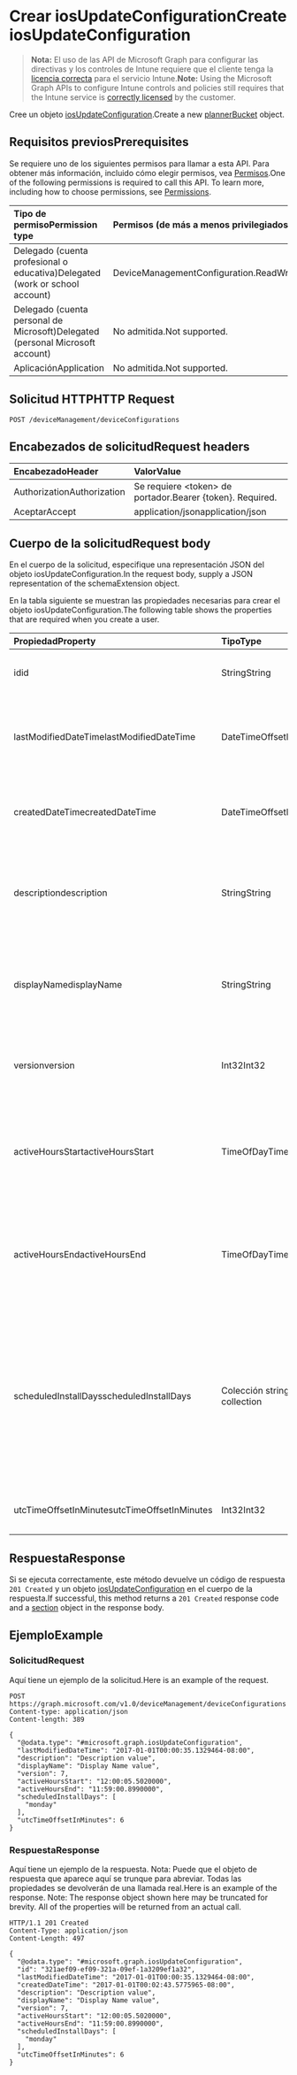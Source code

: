 # <a name="create-iosupdateconfiguration"></a><span data-ttu-id="d0938-101">Crear iosUpdateConfiguration</span><span class="sxs-lookup"><span data-stu-id="d0938-101">Create iosUpdateConfiguration</span></span>

> <span data-ttu-id="d0938-102">**Nota:** El uso de las API de Microsoft Graph para configurar las directivas y los controles de Intune requiere que el cliente tenga la [licencia correcta](https://go.microsoft.com/fwlink/?linkid=839381) para el servicio Intune.</span><span class="sxs-lookup"><span data-stu-id="d0938-102">**Note:** Using the Microsoft Graph APIs to configure Intune controls and policies still requires that the Intune service is [correctly licensed](https://go.microsoft.com/fwlink/?linkid=839381) by the customer.</span></span>

<span data-ttu-id="d0938-103">Cree un objeto [iosUpdateConfiguration](../resources/intune_deviceconfig_iosupdateconfiguration.md).</span><span class="sxs-lookup"><span data-stu-id="d0938-103">Create a new [plannerBucket](../resources/intune_deviceconfig_iosupdateconfiguration.md) object.</span></span>
## <a name="prerequisites"></a><span data-ttu-id="d0938-104">Requisitos previos</span><span class="sxs-lookup"><span data-stu-id="d0938-104">Prerequisites</span></span>
<span data-ttu-id="d0938-p101">Se requiere uno de los siguientes permisos para llamar a esta API. Para obtener más información, incluido cómo elegir permisos, vea [Permisos](../../../concepts/permissions_reference.md).</span><span class="sxs-lookup"><span data-stu-id="d0938-p101">One of the following permissions is required to call this API. To learn more, including how to choose permissions, see [Permissions](../../../concepts/permissions_reference.md).</span></span>

|<span data-ttu-id="d0938-107">Tipo de permiso</span><span class="sxs-lookup"><span data-stu-id="d0938-107">Permission type</span></span>|<span data-ttu-id="d0938-108">Permisos (de más a menos privilegiados)</span><span class="sxs-lookup"><span data-stu-id="d0938-108">Permissions (from least to most privileged)</span></span>|
|:---|:---|
|<span data-ttu-id="d0938-109">Delegado (cuenta profesional o educativa)</span><span class="sxs-lookup"><span data-stu-id="d0938-109">Delegated (work or school account)</span></span>|<span data-ttu-id="d0938-110">DeviceManagementConfiguration.ReadWrite.All</span><span class="sxs-lookup"><span data-stu-id="d0938-110">DeviceManagementConfiguration.ReadWrite.All</span></span>|
|<span data-ttu-id="d0938-111">Delegado (cuenta personal de Microsoft)</span><span class="sxs-lookup"><span data-stu-id="d0938-111">Delegated (personal Microsoft account)</span></span>|<span data-ttu-id="d0938-112">No admitida.</span><span class="sxs-lookup"><span data-stu-id="d0938-112">Not supported.</span></span>|
|<span data-ttu-id="d0938-113">Aplicación</span><span class="sxs-lookup"><span data-stu-id="d0938-113">Application</span></span>|<span data-ttu-id="d0938-114">No admitida.</span><span class="sxs-lookup"><span data-stu-id="d0938-114">Not supported.</span></span>|

## <a name="http-request"></a><span data-ttu-id="d0938-115">Solicitud HTTP</span><span class="sxs-lookup"><span data-stu-id="d0938-115">HTTP Request</span></span>
<!-- {
  "blockType": "ignored"
}
-->
``` http
POST /deviceManagement/deviceConfigurations
```

## <a name="request-headers"></a><span data-ttu-id="d0938-116">Encabezados de solicitud</span><span class="sxs-lookup"><span data-stu-id="d0938-116">Request headers</span></span>
|<span data-ttu-id="d0938-117">Encabezado</span><span class="sxs-lookup"><span data-stu-id="d0938-117">Header</span></span>|<span data-ttu-id="d0938-118">Valor</span><span class="sxs-lookup"><span data-stu-id="d0938-118">Value</span></span>|
|:---|:---|
|<span data-ttu-id="d0938-119">Authorization</span><span class="sxs-lookup"><span data-stu-id="d0938-119">Authorization</span></span>|<span data-ttu-id="d0938-120">Se requiere &lt;token&gt; de portador.</span><span class="sxs-lookup"><span data-stu-id="d0938-120">Bearer {token}. Required.</span></span>|
|<span data-ttu-id="d0938-121">Aceptar</span><span class="sxs-lookup"><span data-stu-id="d0938-121">Accept</span></span>|<span data-ttu-id="d0938-122">application/json</span><span class="sxs-lookup"><span data-stu-id="d0938-122">application/json</span></span>|

## <a name="request-body"></a><span data-ttu-id="d0938-123">Cuerpo de la solicitud</span><span class="sxs-lookup"><span data-stu-id="d0938-123">Request body</span></span>
<span data-ttu-id="d0938-124">En el cuerpo de la solicitud, especifique una representación JSON del objeto iosUpdateConfiguration.</span><span class="sxs-lookup"><span data-stu-id="d0938-124">In the request body, supply a JSON representation of the schemaExtension object.</span></span>

<span data-ttu-id="d0938-125">En la tabla siguiente se muestran las propiedades necesarias para crear el objeto iosUpdateConfiguration.</span><span class="sxs-lookup"><span data-stu-id="d0938-125">The following table shows the properties that are required when you create a user.</span></span>

|<span data-ttu-id="d0938-126">Propiedad</span><span class="sxs-lookup"><span data-stu-id="d0938-126">Property</span></span>|<span data-ttu-id="d0938-127">Tipo</span><span class="sxs-lookup"><span data-stu-id="d0938-127">Type</span></span>|<span data-ttu-id="d0938-128">Descripción</span><span class="sxs-lookup"><span data-stu-id="d0938-128">Description</span></span>|
|:---|:---|:---|
|<span data-ttu-id="d0938-129">id</span><span class="sxs-lookup"><span data-stu-id="d0938-129">id</span></span>|<span data-ttu-id="d0938-130">String</span><span class="sxs-lookup"><span data-stu-id="d0938-130">String</span></span>|<span data-ttu-id="d0938-131">Clave de la entidad.</span><span class="sxs-lookup"><span data-stu-id="d0938-131">Key of the setting.</span></span> <span data-ttu-id="d0938-132">Heredado de [deviceConfiguration](../resources/intune_deviceconfig_deviceconfiguration.md)</span><span class="sxs-lookup"><span data-stu-id="d0938-132">Inherited from [deviceConfiguration](../resources/intune_deviceconfig_deviceconfiguration.md)</span></span>|
|<span data-ttu-id="d0938-133">lastModifiedDateTime</span><span class="sxs-lookup"><span data-stu-id="d0938-133">lastModifiedDateTime</span></span>|<span data-ttu-id="d0938-134">DateTimeOffset</span><span class="sxs-lookup"><span data-stu-id="d0938-134">DateTimeOffset</span></span>|<span data-ttu-id="d0938-135">Fecha y hora en la que se modificó el objeto por última vez.</span><span class="sxs-lookup"><span data-stu-id="d0938-135">Indicates the date the object was last modified.</span></span> <span data-ttu-id="d0938-136">Heredado de [deviceConfiguration](../resources/intune_deviceconfig_deviceconfiguration.md)</span><span class="sxs-lookup"><span data-stu-id="d0938-136">Inherited from [deviceConfiguration](../resources/intune_deviceconfig_deviceconfiguration.md)</span></span>|
|<span data-ttu-id="d0938-137">createdDateTime</span><span class="sxs-lookup"><span data-stu-id="d0938-137">createdDateTime</span></span>|<span data-ttu-id="d0938-138">DateTimeOffset</span><span class="sxs-lookup"><span data-stu-id="d0938-138">DateTimeOffset</span></span>|<span data-ttu-id="d0938-139">Fecha y hora en la que se creó el objeto.</span><span class="sxs-lookup"><span data-stu-id="d0938-139">DateTime the object was created.</span></span> <span data-ttu-id="d0938-140">Heredado de [deviceConfiguration](../resources/intune_deviceconfig_deviceconfiguration.md)</span><span class="sxs-lookup"><span data-stu-id="d0938-140">Inherited from [deviceConfiguration](../resources/intune_deviceconfig_deviceconfiguration.md)</span></span>|
|<span data-ttu-id="d0938-141">description</span><span class="sxs-lookup"><span data-stu-id="d0938-141">description</span></span>|<span data-ttu-id="d0938-142">String</span><span class="sxs-lookup"><span data-stu-id="d0938-142">String</span></span>|<span data-ttu-id="d0938-143">Descripción proporcionada por el administrador de la configuración del dispositivo.</span><span class="sxs-lookup"><span data-stu-id="d0938-143">Admin provided description of the Device Configuration.</span></span> <span data-ttu-id="d0938-144">Heredado de [deviceConfiguration](../resources/intune_deviceconfig_deviceconfiguration.md)</span><span class="sxs-lookup"><span data-stu-id="d0938-144">Inherited from [deviceConfiguration](../resources/intune_deviceconfig_deviceconfiguration.md)</span></span>|
|<span data-ttu-id="d0938-145">displayName</span><span class="sxs-lookup"><span data-stu-id="d0938-145">displayName</span></span>|<span data-ttu-id="d0938-146">String</span><span class="sxs-lookup"><span data-stu-id="d0938-146">String</span></span>|<span data-ttu-id="d0938-147">Nombre proporcionado por el administrador de la configuración del dispositivo.</span><span class="sxs-lookup"><span data-stu-id="d0938-147">Admin provided name of the device configuration.</span></span> <span data-ttu-id="d0938-148">Heredado de [deviceConfiguration](../resources/intune_deviceconfig_deviceconfiguration.md)</span><span class="sxs-lookup"><span data-stu-id="d0938-148">Inherited from [deviceConfiguration](../resources/intune_deviceconfig_deviceconfiguration.md)</span></span>|
|<span data-ttu-id="d0938-149">version</span><span class="sxs-lookup"><span data-stu-id="d0938-149">version</span></span>|<span data-ttu-id="d0938-150">Int32</span><span class="sxs-lookup"><span data-stu-id="d0938-150">Int32</span></span>|<span data-ttu-id="d0938-151">Versión de la configuración del dispositivo.</span><span class="sxs-lookup"><span data-stu-id="d0938-151">Version of the device configuration.</span></span> <span data-ttu-id="d0938-152">Heredado de [deviceConfiguration](../resources/intune_deviceconfig_deviceconfiguration.md)</span><span class="sxs-lookup"><span data-stu-id="d0938-152">Inherited from [deviceConfiguration](../resources/intune_deviceconfig_deviceconfiguration.md)</span></span>|
|<span data-ttu-id="d0938-153">activeHoursStart</span><span class="sxs-lookup"><span data-stu-id="d0938-153">activeHoursStart</span></span>|<span data-ttu-id="d0938-154">TimeOfDay</span><span class="sxs-lookup"><span data-stu-id="d0938-154">TimeOfDay</span></span>|<span data-ttu-id="d0938-155">Inicio de horas activas (las horas activas son el intervalo de tiempo en que no se deberían instalar actualizaciones)</span><span class="sxs-lookup"><span data-stu-id="d0938-155">Active Hours Start (active hours mean the time window when updates install should not happen)</span></span>|
|<span data-ttu-id="d0938-156">activeHoursEnd</span><span class="sxs-lookup"><span data-stu-id="d0938-156">activeHoursEnd</span></span>|<span data-ttu-id="d0938-157">TimeOfDay</span><span class="sxs-lookup"><span data-stu-id="d0938-157">TimeOfDay</span></span>|<span data-ttu-id="d0938-158">Fin de horas activas (las horas activas son el intervalo de tiempo en que no se deberían instalar actualizaciones)</span><span class="sxs-lookup"><span data-stu-id="d0938-158">Active Hours End (active hours mean the time window when updates install should not happen)</span></span>|
|<span data-ttu-id="d0938-159">scheduledInstallDays</span><span class="sxs-lookup"><span data-stu-id="d0938-159">scheduledInstallDays</span></span>|<span data-ttu-id="d0938-160">Colección string</span><span class="sxs-lookup"><span data-stu-id="d0938-160">String collection</span></span>|<span data-ttu-id="d0938-161">Días de la semana para los que se configuran las horas activas.</span><span class="sxs-lookup"><span data-stu-id="d0938-161">Days in week for which active hours are configured.</span></span> <span data-ttu-id="d0938-162">Esta colección puede contener un máximo de 7 elementos.</span><span class="sxs-lookup"><span data-stu-id="d0938-162">This collection can contain a maximum of 7 elements.</span></span> <span data-ttu-id="d0938-163">Valores posibles: `monday`, `tuesday`, `wednesday`, `thursday`, `friday`, `saturday` y `sunday`.</span><span class="sxs-lookup"><span data-stu-id="d0938-163">Possible values are: `sunday`, `monday`, `tuesday`, `wednesday`, `thursday`, `friday`, `saturday`.</span></span>|
|<span data-ttu-id="d0938-164">utcTimeOffsetInMinutes</span><span class="sxs-lookup"><span data-stu-id="d0938-164">utcTimeOffsetInMinutes</span></span>|<span data-ttu-id="d0938-165">Int32</span><span class="sxs-lookup"><span data-stu-id="d0938-165">Int32</span></span>|<span data-ttu-id="d0938-166">Diferencia horaria UTC indicada en minutos</span><span class="sxs-lookup"><span data-stu-id="d0938-166">UTC Time Offset indicated in minutes</span></span>|



## <a name="response"></a><span data-ttu-id="d0938-167">Respuesta</span><span class="sxs-lookup"><span data-stu-id="d0938-167">Response</span></span>
<span data-ttu-id="d0938-168">Si se ejecuta correctamente, este método devuelve un código de respuesta `201 Created` y un objeto [iosUpdateConfiguration](../resources/intune_deviceconfig_iosupdateconfiguration.md) en el cuerpo de la respuesta.</span><span class="sxs-lookup"><span data-stu-id="d0938-168">If successful, this method returns a `201 Created` response code and a [section](../resources/intune_deviceconfig_iosupdateconfiguration.md) object in the response body.</span></span>

## <a name="example"></a><span data-ttu-id="d0938-169">Ejemplo</span><span class="sxs-lookup"><span data-stu-id="d0938-169">Example</span></span>
### <a name="request"></a><span data-ttu-id="d0938-170">Solicitud</span><span class="sxs-lookup"><span data-stu-id="d0938-170">Request</span></span>
<span data-ttu-id="d0938-171">Aquí tiene un ejemplo de la solicitud.</span><span class="sxs-lookup"><span data-stu-id="d0938-171">Here is an example of the request.</span></span>
``` http
POST https://graph.microsoft.com/v1.0/deviceManagement/deviceConfigurations
Content-type: application/json
Content-length: 389

{
  "@odata.type": "#microsoft.graph.iosUpdateConfiguration",
  "lastModifiedDateTime": "2017-01-01T00:00:35.1329464-08:00",
  "description": "Description value",
  "displayName": "Display Name value",
  "version": 7,
  "activeHoursStart": "12:00:05.5020000",
  "activeHoursEnd": "11:59:00.8990000",
  "scheduledInstallDays": [
    "monday"
  ],
  "utcTimeOffsetInMinutes": 6
}
```

### <a name="response"></a><span data-ttu-id="d0938-172">Respuesta</span><span class="sxs-lookup"><span data-stu-id="d0938-172">Response</span></span>
<span data-ttu-id="d0938-p109">Aquí tiene un ejemplo de la respuesta. Nota: Puede que el objeto de respuesta que aparece aquí se trunque para abreviar. Todas las propiedades se devolverán de una llamada real.</span><span class="sxs-lookup"><span data-stu-id="d0938-p109">Here is an example of the response. Note: The response object shown here may be truncated for brevity. All of the properties will be returned from an actual call.</span></span>
``` http
HTTP/1.1 201 Created
Content-Type: application/json
Content-Length: 497

{
  "@odata.type": "#microsoft.graph.iosUpdateConfiguration",
  "id": "321aef09-ef09-321a-09ef-1a3209ef1a32",
  "lastModifiedDateTime": "2017-01-01T00:00:35.1329464-08:00",
  "createdDateTime": "2017-01-01T00:02:43.5775965-08:00",
  "description": "Description value",
  "displayName": "Display Name value",
  "version": 7,
  "activeHoursStart": "12:00:05.5020000",
  "activeHoursEnd": "11:59:00.8990000",
  "scheduledInstallDays": [
    "monday"
  ],
  "utcTimeOffsetInMinutes": 6
}
```



